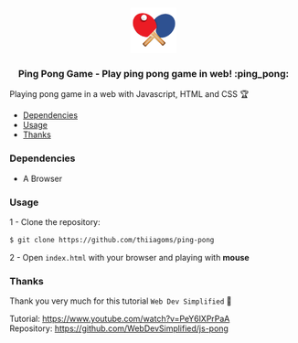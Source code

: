 <p align="center">
  <a href="https://github.com/thiiagoms/ping-pong">
    <img src="assets/img/pingpong.png" alt="Logo" width="80" height="80">
  </a>
     <h3 align="center">Ping Pong Game - Play ping pong game in web! :ping_pong:</h3>
</p>

Playing pong game in a web with Javascript, HTML and CSS :trophy:

- [Dependencies](#Dependencies)
- [Usage](#Usage)
- [Thanks](#Thanks)

### Dependencies
- A Browser

### Usage

1 - Clone the repository:
```bash
$ git clone https://github.com/thiiagoms/ping-pong
```

2 - Open `index.html` with your browser and playing with **mouse**


### Thanks 

Thank you very much for this tutorial `Web Dev Simplified` :gift_heart:	<br>

Tutorial: https://www.youtube.com/watch?v=PeY6lXPrPaA
<br>
Repository: https://github.com/WebDevSimplified/js-pong
